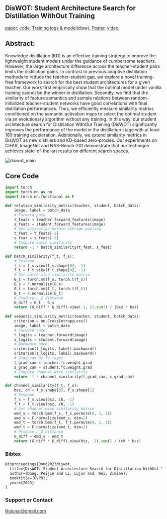 ## DisWOT: Student Architecture Search for Distillation WithOut Training

[paper](https://github.com/lilujunai/DisWOT-CVPR2023), [code](https://github.com/lilujunai/DisWOT-CVPR2023), [Training logs & model](https://github.com/lilujunai/DisWOT-CVPR2023)(disw), [Poster](https://github.com/lilujunai/DisWOT-CVPR2023), [video](https://github.com/lilujunai/DisWOT-CVPR2023), 




## Abstract: 
Knowledge distillation (KD) is an effective training strategy to improve the lightweight student models under the guidance of cumbersome teachers. However, the large architecture difference across the teacher-student pairs limits the distillation gains. In contrast to previous adaptive distillation methods to reduce the teacher-student gap,  we explore a novel training-free framework to search for the best student architectures for a given teacher. Our work first empirically show that the optimal model under vanilla training cannot be the winner in distillation. Secondly, we find that the similarity of feature semantics and sample relations between random-initialized teacher-student networks have good correlations with final distillation performances. Thus, we efficiently measure similarity matrixs conditioned on the semantic activation maps to select the optimal student via an evolutionary algorithm without any training. In this way, our student architecture search for Distillation WithOut Training (DisWOT) significantly improves the performance of the model in the distillation stage with at least 180 training acceleration. Additionally,  we extend similarity metrics in DisWOT as new distillers and KD-based zero-proxies. Our experiments on CIFAR, ImageNet and NAS-Bench-201 demonstrate that our technique achieves state-of-the-art results on different search spaces. 

![diswot_main](E:\github\DisWOT-CVPR2023\diswot_main.png)

## Core Code
```python
import torch
import torch.nn as nn 
import torch.nn.functional as F

def relation_similarity_metric(teacher, student, batch_data):
    image, label = batch_data
    # Forward pass
    t_feats = teacher.forward_features(image)
    s_feats = student.forward_features(image)
    # Get activation before average pooling
    t_feat = t_feats[-2]
    s_feat = s_feats[-2]
    # Compute batch similarity
    return -1 * batch_similarity(t_feat, s_feat)

def batch_similarity(f_t, f_s):
    # Reshape
    f_s = f_s.view(f_s.shape[0], -1)
    f_t = f_t.view(f_t.shape[0], -1)
    # Get batch-wise similarity matrix
    G_s = torch.mm(f_s, torch.t(f_s))
    G_s = F.normalize(G_s)
    G_t = torch.mm(f_t, torch.t(f_t))
    G_t = F.normalize(G_t)
    # Produce L_2 distance
    G_diff = G_t - G_s
    return (G_diff * G_diff).view(-1, 1).sum() / (bsz * bsz)
 
def semantic_similarity_metric(teacher, student, batch_data):
    criterion = nn.CrossEntropyLoss() 
    image, label = batch_data 
    # Forward once.
    t_logits = teacher.forward(image)
    s_logits = student.forward(image)
    # Backward once.
    criterion(t_logits, label).backward()
    criterion(s_logits, label).backward()
    # Grad-cam of fc layer.
    t_grad_cam = teacher.fc.weight.grad
    s_grad_cam = student.fc.weight.grad
    # Compute channel-wise similarity
    return -1 * channel_similarity(t_grad_cam, s_grad_cam)

def channel_similarity(f_t, f_s):
    bsz, ch = f_s.shape[0], f_s.shape[1]
    # Reshape
    f_s = f_s.view(bsz, ch, -1)
    f_t = f_t.view(bsz, ch, -1)
    # Get channel-wise similarity matrix
    emd_s = torch.bmm(f_s, f_s.permute(0, 2, 1))
    emd_s = F.normalize(emd_s, dim=2)
    emd_t = torch.bmm(f_t, f_t.permute(0, 2, 1))
    emd_t = F.normalize(emd_t, dim=2)
    # Produce L_2 distance
    G_diff = emd_s - emd_t
    return (G_diff * G_diff).view(bsz, -1).sum() / (ch * bsz)
```


### Bibtex 


```markdown
@inproceedings{Dong2023diswot,
  title={DisWOT: Student Architecture Search for Distillation WithOut Training},
  author={Dong, Peijie and Li, Lujun and  Wei, Zimian},
  booktitle={CVPR},
  year={2023}
}

```


### Support or Contact

lilujunai@gmail.com

